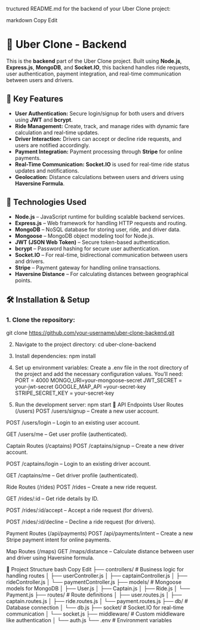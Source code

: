 tructured README.md for the backend of your Uber Clone project:

markdown
Copy
Edit
# 🚗 **Uber Clone - Backend**

This is the **backend** part of the Uber Clone project. Built using **Node.js**, **Express.js**, **MongoDB**, and **Socket.IO**, this backend handles ride requests, user authentication, payment integration, and real-time communication between users and drivers.

## 📱 **Key Features**
- **User Authentication:** Secure login/signup for both users and drivers using **JWT** and **bcrypt**.
- **Ride Management:** Create, track, and manage rides with dynamic fare calculation and real-time updates.
- **Driver Interaction:** Drivers can accept or decline ride requests, and users are notified accordingly.
- **Payment Integration:** Payment processing through **Stripe** for online payments.
- **Real-Time Communication:** **Socket.IO** is used for real-time ride status updates and notifications.
- **Geolocation:** Distance calculations between users and drivers using **Haversine Formula**.

## 🔧 **Technologies Used**
- **Node.js** – JavaScript runtime for building scalable backend services.
- **Express.js** – Web framework for handling HTTP requests and routing.
- **MongoDB** – NoSQL database for storing user, ride, and driver data.
- **Mongoose** – MongoDB object modeling tool for Node.js.
- **JWT (JSON Web Token)** – Secure token-based authentication.
- **bcrypt** – Password hashing for secure user authentication.
- **Socket.IO** – For real-time, bidirectional communication between users and drivers.
- **Stripe** – Payment gateway for handling online transactions.
- **Haversine Distance** – For calculating distances between geographical points.

## 🛠️ **Installation & Setup**

### **1. Clone the repository:**

git clone https://github.com/your-username/uber-clone-backend.git

2. Navigate to the project directory:
   cd uber-clone-backend

3. Install dependencies:
    npm install

4. Set up environment variables:
Create a .env file in the root directory of the project and add the necessary configuration values. You’ll need:
   PORT = 4000
   MONGO_URI=your-mongoose-secret
   JWT_SECRET = your-jwt-secret
   GOOGLE_MAP_API =your-secret-key
   STRIPE_SECRET_KEY = your-secret-key

5. Run the development server:
   npm start
📝 API Endpoints
User Routes (/users)
POST /users/signup – Create a new user account.

POST /users/login – Login to an existing user account.

GET /users/me – Get user profile (authenticated).

Captain Routes (/captains)
POST /captains/signup – Create a new driver account.

POST /captains/login – Login to an existing driver account.

GET /captains/me – Get driver profile (authenticated).

Ride Routes (/rides)
POST /rides – Create a new ride request.

GET /rides/:id – Get ride details by ID.

POST /rides/:id/accept – Accept a ride request (for drivers).

POST /rides/:id/decline – Decline a ride request (for drivers).

Payment Routes (/api/payments)
POST /api/payments/intent – Create a new Stripe payment intent for online payments.

Map Routes (/maps)
GET /maps/distance – Calculate distance between user and driver using Haversine formula.

📝 Project Structure
bash
Copy
Edit
├── controllers/      # Business logic for handling routes
│   ├── userController.js
│   ├── captainController.js
│   ├── rideController.js
│   └── paymentController.js
├── models/           # Mongoose models for MongoDB
│   ├── User.js
│   ├── Captain.js
│   ├── Ride.js
│   └── Payment.js
├── routes/           # Route definitions
│   ├── user.routes.js
│   ├── captain.routes.js
│   ├── ride.routes.js
│   └── payment.routes.js
├── db/               # Database connection
│   └── db.js
├── socket/           # Socket.IO for real-time communication
│   └── socket.js
├── middleware/       # Custom middleware like authentication
│   └── auth.js
└── .env              # Environment variables
